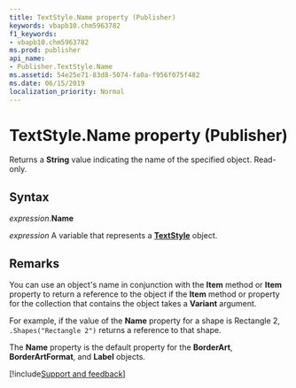```yaml
---
title: TextStyle.Name property (Publisher)
keywords: vbapb10.chm5963782
f1_keywords:
- vbapb10.chm5963782
ms.prod: publisher
api_name:
- Publisher.TextStyle.Name
ms.assetid: 54e25e71-83d8-5074-fa0a-f956f075f482
ms.date: 06/15/2019
localization_priority: Normal
---
```



# TextStyle.Name property (Publisher)

Returns a **String** value indicating the name of the specified object. Read-only.


## Syntax

_expression_.**Name**

_expression_ A variable that represents a **[TextStyle](Publisher.TextStyle.md)** object.


## Remarks

You can use an object's name in conjunction with the **Item** method or **Item** property to return a reference to the object if the **Item** method or property for the collection that contains the object takes a **Variant** argument.

For example, if the value of the **Name** property for a shape is Rectangle 2, `.Shapes("Rectangle 2")` returns a reference to that shape.

The **Name** property is the default property for the **BorderArt**, **BorderArtFormat**, and **Label** objects.

[!include[Support and feedback](~/includes/feedback-boilerplate.md)]